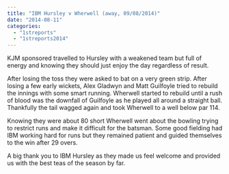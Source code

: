 ```yaml
---
title: "IBM Hursley v Wherwell (away, 09/08/2014)"
date: "2014-08-11"
categories: 
  - "1streports"
  - "1streports2014"
---
```


KJM sponsored travelled to Hursley with a weakened team but full of energy and knowing they should just enjoy the day regardless of result.

After losing the toss they were asked to bat on a very green strip. After losing a few early wickets, Alex Gladwyn and Matt Guilfoyle tried to rebuild the innings with some smart running. Wherwell started to rebuild until a rush of blood was the downfall of Guilfoyle as he played all around a straight ball. Thankfully the tail wagged again and took Wherwell to a well below par 114.

Knowing they were about 80 short Wherwell went about the bowling trying to restrict runs and make it difficult for the batsman. Some good fielding had IBM working hard for runs but they remained patient and guided themselves to the win after 29 overs.

A big thank you to IBM Hursley as they made us feel welcome and provided us with the best teas of the season by far.
